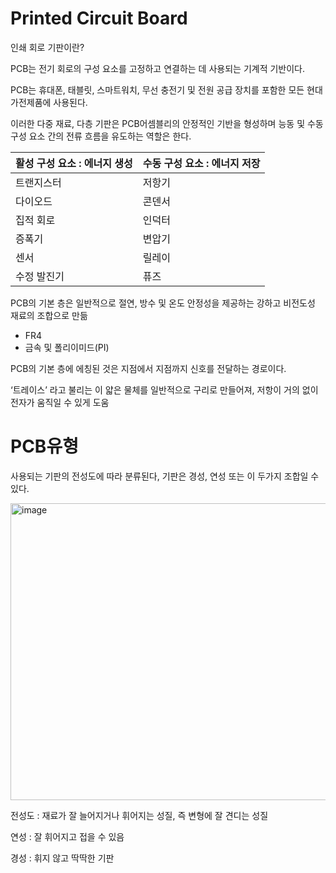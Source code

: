# Printed Circuit Board

인쇄 회로 기판이란?

PCB는 전기 회로의 구성 요소를 고정하고 연결하는 데 사용되는 기계적 기반이다.

PCB는 휴대폰, 태블릿, 스마트워치, 무선 충전기 및 전원 공급 장치를 포함한 모든 현대 가전제품에 사용된다.

이러한 다중 재료, 다층 기판은 PCB어셈블리의 안정적인 기반을 형성하며 능동 및 수동 구성 요소 간의 전류 흐름을 유도하는 역할은 한다.

| 활성 구성 요소 : 에너지 생성 | 수동 구성 요소 : 에너지 저장 |
| --- | --- |
| 트랜지스터 | 저항기 |
| 다이오드 | 콘덴서 |
| 집적 회로 | 인덕터 |
| 증폭기 | 변압기 |
| 센서 | 릴레이 |
| 수정 발진기 | 퓨즈 |

PCB의 기본 층은 일반적으로 절연, 방수 및 온도 안정성을 제공하는 강하고 비전도성 재료의 조합으로 만듦

- FR4
- 금속 및 폴리이미드(PI)

PCB의 기본 층에 에칭된 것은 지점에서 지점까지 신호를 전달하는 경로이다.

‘트레이스’ 라고 불리는 이 얇은 물체를 일반적으로 구리로 만들어져, 저항이 거의 없이 전자가 움직일 수 있게 도움

# PCB유형

사용되는 기판의 전성도에 따라 분류된다, 기판은 경성, 연성 또는 이 두가지 조합일 수 있다.

<img width="761" height="475" alt="image" src="https://github.com/user-attachments/assets/c6da6af4-8b61-4eb2-b6cf-ec3696582d1d" />

전성도 : 재료가 잘 늘어지거나 휘어지는 성질, 즉 변형에 잘 견디는 성질

연성 : 잘 휘어지고 접을 수 있음

경성 : 휘지 않고 딱딱한 기판
